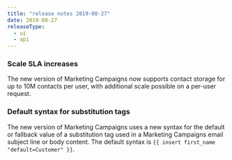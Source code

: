 ```yaml
---
title: "release notes 2019-08-27"
date: 2019-08-27
releaseType:
  - ui
  - api
---
```


### Scale SLA increases

The new version of Marketing Campaigns now supports contact storage for up to 10M contacts per user, with additional scale possible on a per-user request.

### Default syntax for substitution tags

The new version of Marketing Campaigns uses a new syntax for the default or fallback value of a substitution tag used in a Marketing Campaigns email subject line or body content. The default syntax is `{{ insert first_name "default=Customer" }}`.
